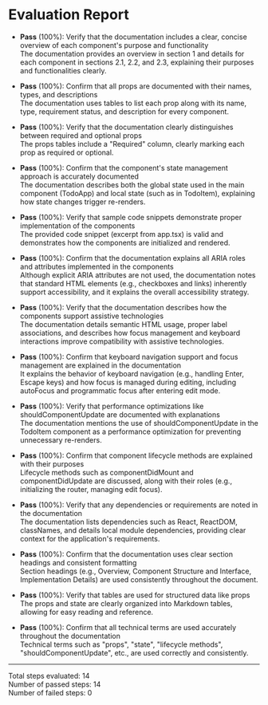 # Evaluation Report

- **Pass** (100%): Verify that the documentation includes a clear, concise overview of each component's purpose and functionality  
  The documentation provides an overview in section 1 and details for each component in sections 2.1, 2.2, and 2.3, explaining their purposes and functionalities clearly.

- **Pass** (100%): Confirm that all props are documented with their names, types, and descriptions  
  The documentation uses tables to list each prop along with its name, type, requirement status, and description for every component.

- **Pass** (100%): Verify that the documentation clearly distinguishes between required and optional props  
  The props tables include a "Required" column, clearly marking each prop as required or optional.

- **Pass** (100%): Confirm that the component's state management approach is accurately documented  
  The documentation describes both the global state used in the main component (TodoApp) and local state (such as in TodoItem), explaining how state changes trigger re-renders.

- **Pass** (100%): Verify that sample code snippets demonstrate proper implementation of the components  
  The provided code snippet (excerpt from app.tsx) is valid and demonstrates how the components are initialized and rendered.

- **Pass** (100%): Confirm that the documentation explains all ARIA roles and attributes implemented in the components  
  Although explicit ARIA attributes are not used, the documentation notes that standard HTML elements (e.g., checkboxes and links) inherently support accessibility, and it explains the overall accessibility strategy.

- **Pass** (100%): Verify that the documentation describes how the components support assistive technologies  
  The documentation details semantic HTML usage, proper label associations, and describes how focus management and keyboard interactions improve compatibility with assistive technologies.

- **Pass** (100%): Confirm that keyboard navigation support and focus management are explained in the documentation  
  It explains the behavior of keyboard navigation (e.g., handling Enter, Escape keys) and how focus is managed during editing, including autoFocus and programmatic focus after entering edit mode.

- **Pass** (100%): Verify that performance optimizations like shouldComponentUpdate are documented with explanations  
  The documentation mentions the use of shouldComponentUpdate in the TodoItem component as a performance optimization for preventing unnecessary re-renders.

- **Pass** (100%): Confirm that component lifecycle methods are explained with their purposes  
  Lifecycle methods such as componentDidMount and componentDidUpdate are discussed, along with their roles (e.g., initializing the router, managing edit focus).

- **Pass** (100%): Verify that any dependencies or requirements are noted in the documentation  
  The documentation lists dependencies such as React, ReactDOM, classNames, and details local module dependencies, providing clear context for the application's requirements.

- **Pass** (100%): Confirm that the documentation uses clear section headings and consistent formatting  
  Section headings (e.g., Overview, Component Structure and Interface, Implementation Details) are used consistently throughout the document.

- **Pass** (100%): Verify that tables are used for structured data like props  
  The props and state are clearly organized into Markdown tables, allowing for easy reading and reference.

- **Pass** (100%): Confirm that all technical terms are used accurately throughout the documentation  
  Technical terms such as "props", "state", "lifecycle methods", "shouldComponentUpdate", etc., are used correctly and consistently.

---

Total steps evaluated: 14  
Number of passed steps: 14  
Number of failed steps: 0